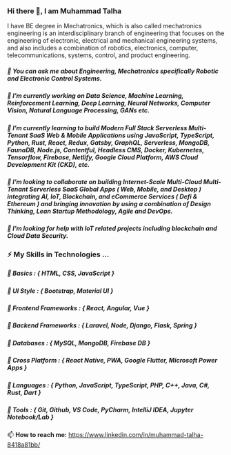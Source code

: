 ### Hi there 👋, I am Muhammad Talha
I have BE degree in Mechatronics, which is also called mechatronics engineering is an interdisciplinary branch of engineering that focuses on the engineering of electronic, electrical and mechanical engineering systems, and also includes a combination of robotics, electronics, computer, telecommunications, systems, control, and product engineering.

##### 💬 You can ask me about Engineering, Mechatronics specifically Robotic and Electronic Control Systems.

##### 🔭 I’m currently working on Data Science, Machine Learning, Reinforcement Learning, Deep Learning, Neural Networks, Computer Vision, Natural Language Processing, GANs etc. 

##### 🌱 I’m currently learning to build Modern Full Stack Serverless Multi-Tenant SaaS Web & Mobile Applications using JavaScript, TypeScript, Python, Rust, React, Redux, Gatsby, GraphQL, Serverless, MongoDB, FaunaDB, Node.js, Contentful, Headless CMS, Docker, Kubernetes, Tensorflow, Firebase, Netlify, Google Cloud Platform, AWS Cloud Development Kit (CKD), etc. 

##### 👯 I’m looking to collaborate on building Internet-Scale Multi-Cloud Multi-Tenant Serverless SaaS Global Apps ( Web, Mobile, and Desktop ) integrating AI, IoT, Blockchain, and eCommerce Services ( Defi & Ethereum ) and bringing innovation by using a combination of Design Thinking, Lean Startup Methodology, Agile and DevOps.  

##### 🤔 I’m looking for help with IoT related projects including blockchain and Cloud Data Security. 

### ⚡ My Skills in Technologies ...

##### 📌 Basics : { HTML, CSS, JavaScript }
  
##### 📌 UI Style : { Bootstrap, Material UI }

##### 📌 Frontend Frameworks : { React, Angular, Vue }

##### 📌 Backend Frameworks : { Laravel, Node, Django, Flask, Spring }

##### 📌 Databases : { MySQL, MongoDB, Firebase DB }

##### 📌 Cross Platform : { React Native, PWA, Google Flutter, Microsoft Power Apps }

##### 📌 Languages : { Python, JavaScript, TypeScript, PHP, C++, Java, C#, Rust, Dart }

##### 📌 Tools : { Git, Github, VS Code, PyCharm, IntelliJ IDEA, Jupyter Notebook/Lab }

📫 **How to reach me:** https://www.linkedin.com/in/muhammad-talha-8418a81bb/

